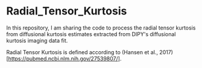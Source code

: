 # Radial_Tensor_Kurtosis

In this repository, I am sharing the code to process the radial tensor kurtosis from diffusional kurtosis estimates extracted from DIPY's diffusional kurtosis imaging data fit.

Radial Tensor Kurtosis is defined according to (Hansen et al., 2017)[https://pubmed.ncbi.nlm.nih.gov/27539807/].
 

